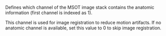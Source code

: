 Defines which channel of the MSOT image stack contains the anatomic information (first channel is indexed as 1). 

This channel is used for image registration to reduce motion artifacts. If no anatomic channel is available, set this value to 0 to skip image registration.